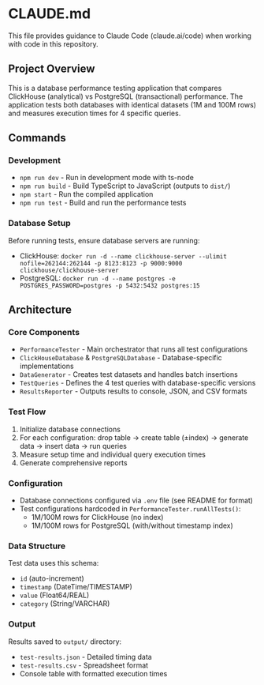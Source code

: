 # CLAUDE.md

This file provides guidance to Claude Code (claude.ai/code) when working with code in this repository.

## Project Overview

This is a database performance testing application that compares ClickHouse (analytical) vs PostgreSQL (transactional) performance. The application tests both databases with identical datasets (1M and 100M rows) and measures execution times for 4 specific queries.

## Commands

### Development
- `npm run dev` - Run in development mode with ts-node
- `npm run build` - Build TypeScript to JavaScript (outputs to `dist/`)
- `npm start` - Run the compiled application
- `npm run test` - Build and run the performance tests

### Database Setup
Before running tests, ensure database servers are running:
- ClickHouse: `docker run -d --name clickhouse-server --ulimit nofile=262144:262144 -p 8123:8123 -p 9000:9000 clickhouse/clickhouse-server`
- PostgreSQL: `docker run -d --name postgres -e POSTGRES_PASSWORD=postgres -p 5432:5432 postgres:15`

## Architecture

### Core Components
- `PerformanceTester` - Main orchestrator that runs all test configurations
- `ClickHouseDatabase` & `PostgreSQLDatabase` - Database-specific implementations
- `DataGenerator` - Creates test datasets and handles batch insertions
- `TestQueries` - Defines the 4 test queries with database-specific versions
- `ResultsReporter` - Outputs results to console, JSON, and CSV formats

### Test Flow
1. Initialize database connections
2. For each configuration: drop table → create table (±index) → generate data → insert data → run queries
3. Measure setup time and individual query execution times
4. Generate comprehensive reports

### Configuration
- Database connections configured via `.env` file (see README for format)
- Test configurations hardcoded in `PerformanceTester.runAllTests()`:
  - 1M/100M rows for ClickHouse (no index)
  - 1M/100M rows for PostgreSQL (with/without timestamp index)

### Data Structure
Test data uses this schema:
- `id` (auto-increment)
- `timestamp` (DateTime/TIMESTAMP)
- `value` (Float64/REAL)
- `category` (String/VARCHAR)

### Output
Results saved to `output/` directory:
- `test-results.json` - Detailed timing data
- `test-results.csv` - Spreadsheet format
- Console table with formatted execution times